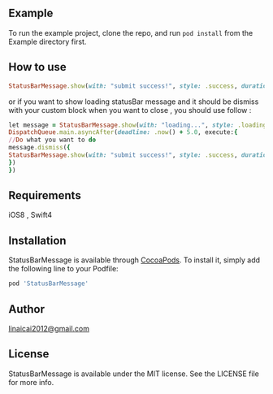 
## Example

To run the example project, clone the repo, and run `pod install` from the Example directory first.

## How to use

```ruby
StatusBarMessage.show(with: "submit success!", style: .success, duration: 2.0)
```

or if you want to show loading statusBar message and it should be dismiss with your custom block when you want to close , you should use follow : 

```ruby
let message = StatusBarMessage.show(with: "loading...", style: .loading)
DispatchQueue.main.asyncAfter(deadline: .now() + 5.0, execute:{
//Do what you want to do
message.dismiss({
StatusBarMessage.show(with: "submit success!", style: .success, duration: 2.0)
})
})
```


## Requirements

iOS8 , Swift4

## Installation

StatusBarMessage is available through [CocoaPods](https://cocoapods.org). To install
it, simply add the following line to your Podfile:

```ruby
pod 'StatusBarMessage'
```

## Author

linaicai2012@gmail.com

## License

StatusBarMessage is available under the MIT license. See the LICENSE file for more info.
